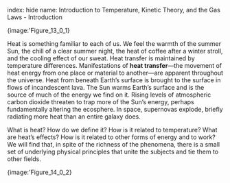 index: hide
name: Introduction to Temperature, Kinetic Theory, and the Gas Laws - Introduction


{image:'Figure_13_0_1}
        

Heat is something familiar to each of us. We feel the warmth of the summer Sun, the chill of a clear summer night, the heat of coffee after a winter stroll, and the cooling effect of our sweat. Heat transfer is maintained by temperature differences. Manifestations of  **heat transfer**—the movement of heat energy from one place or material to another—are apparent throughout the universe. Heat from beneath Earth’s surface is brought to the surface in flows of incandescent lava. The Sun warms Earth’s surface and is the source of much of the energy we find on it. Rising levels of atmospheric carbon dioxide threaten to trap more of the Sun’s energy, perhaps fundamentally altering the ecosphere. In space, supernovas explode, briefly radiating more heat than an entire galaxy does.

What is heat? How do we define it? How is it related to temperature? What are heat’s effects? How is it related to other forms of energy and to work? We will find that, in spite of the richness of the phenomena, there is a small set of underlying physical principles that unite the subjects and tie them to other fields.


{image:'Figure_14_0_2}
        
